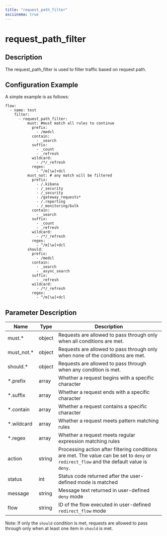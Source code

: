 ```yaml
---
title: "request_path_filter"
asciinema: true
---
```


# request_path_filter

## Description

The request_path_filter is used to filter traffic based on request path.

## Configuration Example

A simple example is as follows:

```
flow:
  - name: test
    filter:
      - request_path_filter:
          must: #must match all rules to continue
            prefix:
              - /medcl
            contain:
              - _search
            suffix:
              - _count
              - _refresh
            wildcard:
              - /*/_refresh
            regex:
              - ^/m[\w]+dcl
          must_not: # any match will be filtered
            prefix:
              - /.kibana
              - /_security
              - /_security
              - /gateway_requests*
              - /.reporting
              - /_monitoring/bulk
            contain:
              - _search
            suffix:
              - _count
              - _refresh
            wildcard:
              - /*/_refresh
            regex:
              - ^/m[\w]+dcl
          should:
            prefix:
              - /medcl
            contain:
              - _search
              - _async_search
            suffix:
              - _refresh
            wildcard:
              - /*/_refresh
            regex:
              - ^/m[\w]+dcl
```

## Parameter Description

| Name        | Type   | Description                                                                                                                              |
| ----------- | ------ | ---------------------------------------------------------------------------------------------------------------------------------------- |
| must.\*     | object | Requests are allowed to pass through only when all conditions are met.                                                                   |
| must_not.\* | object | Requests are allowed to pass through only when none of the conditions are met.                                                           |
| should.\*   | object | Requests are allowed to pass through when any condition is met.                                                                          |
| \*.prefix   | array  | Whether a request begins with a specific character                                                                                       |
| \*.suffix   | array  | Whether a request ends with a specific character                                                                                         |
| \*.contain  | array  | Whether a request contains a specific character                                                                                          |
| \*.wildcard | array  | Whether a request meets pattern matching rules                                                                                           |
| \*.regex    | array  | Whether a request meets regular expression matching rules                                                                                |
| action      | string | Processing action after filtering conditions are met. The value can be set to `deny` or `redirect_flow` and the default value is `deny`. |
| status      | int    | Status code returned after the user-defined mode is matched                                                                              |
| message     | string | Message text returned in user-defined `deny` mode                                                                                        |
| flow        | string | ID of the flow executed in user-defined `redirect_flow` mode                                                                             |

Note: If only the `should` condition is met, requests are allowed to pass through only when at least one item in `should` is met.
